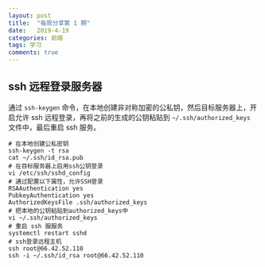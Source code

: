 ```yaml
---
layout: post
title:  "每周分享第 1 期"
date:   2019-4-19
categories: 前端
tags: 学习
comments: true
---
```


## ssh 远程登录服务器

通过 `ssh-keygen` 命令，在本地创建非对称加密的公私钥，然后目标服务器上，开启允许 ssh 远程登录，再将之前的生成的公钥粘贴到 `~/.ssh/authorized_keys` 文件中，最后重启 ssh 服务。

```shell
# 在本地创建公私密钥
ssh-keygen -t rsa
cat ~/.ssh/id_rsa.pub
# 在目标服务器上启用ssh公钥登录
vi /etc/ssh/sshd_config
# 通过配置以下属性，允许SSH登录
RSAAuthentication yes
PubkeyAuthentication yes
AuthorizedKeysFile .ssh/authorized_keys
# 把本地的公钥粘贴到authorized_keys中
vi ~/.ssh/authorized_keys
# 重启 ssh 服服务
systemctl restart sshd
# ssh登录远程主机
ssh root@66.42.52.110
ssh -i ~/.ssh/id_rsa root@66.42.52.110
```